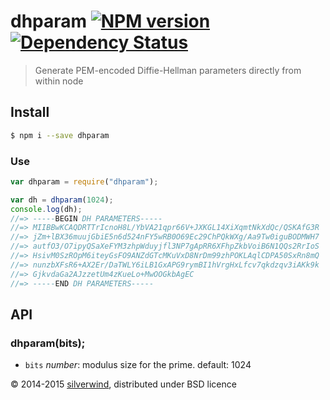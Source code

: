 # dhparam [![NPM version](https://img.shields.io/npm/v/dhparam.svg?style=flat)](https://www.npmjs.org/package/dhparam) [![Dependency Status](http://img.shields.io/david/silverwind/dhparam.svg?style=flat)](https://david-dm.org/silverwind/dhparam)
> Generate PEM-encoded Diffie-Hellman parameters directly from within node

## Install
```bash
$ npm i --save dhparam
```
### Use
```js
var dhparam = require("dhparam");

var dh = dhparam(1024);
console.log(dh);
//=> -----BEGIN DH PARAMETERS-----
//=> MIIBBwKCAQDRTTrIcnoH8L/YbVA21qpr66V+JXKGL14XiXqmtNkXdQc/QSKAfG3R
//=> jZm+lBX36muujGbiE5n6d524nFY5wRB0O69Ec29ChPQkWXg/Aa9Tw0iguBODMWH7
//=> autfO3/O7ipyQSaXeFYM3zhpWduyjfl3NP7gApRR6XFhpZkbVoiB6N1QQs2RrIoS
//=> HsivM0SzROpM6iteyGsFO9ANZdGTcMKuVxD8NrDm99zhPOKLAqlCDPA50SxRn8mQ
//=> nunzbXFsR6+AX2Er/DaTWLY6iLB1GxAPG9rymBI1hVrgHxLfcv7qkdzqv3iAKk9k
//=> GjkvdaGa2AJzzetUm4zKueLo+MwOOGkbAgEC
//=> -----END DH PARAMETERS-----
```
## API
### dhparam(bits);
- `bits` *number*: modulus size for the prime. default: 1024

© 2014-2015 [silverwind](https://github.com/silverwind), distributed under BSD licence
